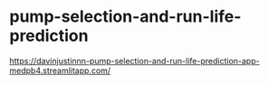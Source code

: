 # pump-selection-and-run-life-prediction

https://davinjustinnn-pump-selection-and-run-life-prediction-app-medpb4.streamlitapp.com/

